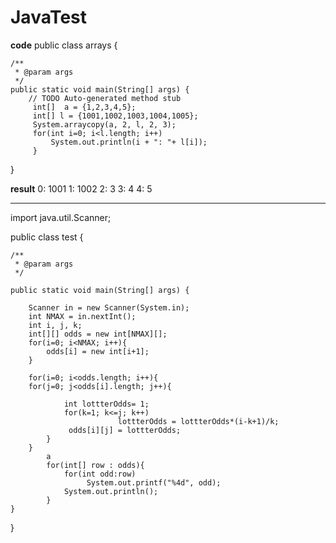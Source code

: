 # JavaTest

**code**
public class arrays {
	
	/**
	 * @param args
	 */
	public static void main(String[] args) {
		// TODO Auto-generated method stub
         int[]  a = {1,2,3,4,5};
         int[] l = {1001,1002,1003,1004,1005};
         System.arraycopy(a, 2, l, 2, 3);
         for(int i=0; i<l.length; i++)
        	 System.out.println(i + ": "+ l[i]);
         }
}

**result**
0: 1001
1: 1002
2: 3
3: 4
4: 5

----------------------------------------
import java.util.Scanner;


public class test {

	/**
	 * @param args
	 */
	
	public static void main(String[] args) {
		
		Scanner in = new Scanner(System.in);
		int NMAX = in.nextInt();
		int i, j, k;
		int[][] odds = new int[NMAX][];
		for(i=0; i<NMAX; i++){
			odds[i] = new int[i+1];
		}
		
		for(i=0; i<odds.length; i++){
		for(j=0; j<odds[i].length; j++){
				
				int lottterOdds= 1;
				for(k=1; k<=j; k++)
	                        lottterOdds = lottterOdds*(i-k+1)/k;             
	             odds[i][j] = lottterOdds;			
			}
		}
	    	a
		    for(int[] row : odds){
	    		for(int odd:row)
	    		     System.out.printf("%4d", odd);
	    		System.out.println();
	    	}
	}
}



